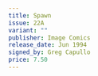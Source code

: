 ```yaml
---
title: Spawn
issue: 22A
variant: ""
publisher: Image Comics
release_date: Jun 1994
signed_by: Greg Capullo
price: 7.50
---
```

